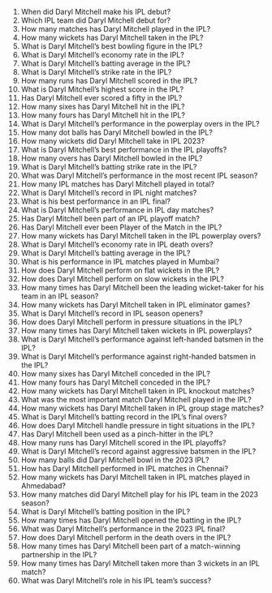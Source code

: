 1. When did Daryl Mitchell make his IPL debut?  
2. Which IPL team did Daryl Mitchell debut for?  
3. How many matches has Daryl Mitchell played in the IPL?  
4. How many wickets has Daryl Mitchell taken in the IPL?  
5. What is Daryl Mitchell’s best bowling figure in the IPL?  
6. What is Daryl Mitchell’s economy rate in the IPL?  
7. What is Daryl Mitchell’s batting average in the IPL?  
8. What is Daryl Mitchell’s strike rate in the IPL?  
9. How many runs has Daryl Mitchell scored in the IPL?  
10. What is Daryl Mitchell’s highest score in the IPL?  
11. Has Daryl Mitchell ever scored a fifty in the IPL?  
12. How many sixes has Daryl Mitchell hit in the IPL?  
13. How many fours has Daryl Mitchell hit in the IPL?  
14. What is Daryl Mitchell’s performance in the powerplay overs in the IPL?  
15. How many dot balls has Daryl Mitchell bowled in the IPL?  
16. How many wickets did Daryl Mitchell take in IPL 2023?  
17. What is Daryl Mitchell’s best performance in the IPL playoffs?  
18. How many overs has Daryl Mitchell bowled in the IPL?  
19. What is Daryl Mitchell’s batting strike rate in the IPL?  
20. What was Daryl Mitchell’s performance in the most recent IPL season?  
21. How many IPL matches has Daryl Mitchell played in total?  
22. What is Daryl Mitchell’s record in IPL night matches?  
23. What is his best performance in an IPL final?  
24. What is Daryl Mitchell’s performance in IPL day matches?  
25. Has Daryl Mitchell been part of an IPL playoff match?  
26. Has Daryl Mitchell ever been Player of the Match in the IPL?  
27. How many wickets has Daryl Mitchell taken in the IPL powerplay overs?  
28. What is Daryl Mitchell’s economy rate in IPL death overs?  
29. What is Daryl Mitchell’s batting average in the IPL?  
30. What is his performance in IPL matches played in Mumbai?  
31. How does Daryl Mitchell perform on flat wickets in the IPL?  
32. How does Daryl Mitchell perform on slow wickets in the IPL?  
33. How many times has Daryl Mitchell been the leading wicket-taker for his team in an IPL season?  
34. How many wickets has Daryl Mitchell taken in IPL eliminator games?  
35. What is Daryl Mitchell’s record in IPL season openers?  
36. How does Daryl Mitchell perform in pressure situations in the IPL?  
37. How many times has Daryl Mitchell taken wickets in IPL powerplays?  
38. What is Daryl Mitchell’s performance against left-handed batsmen in the IPL?  
39. What is Daryl Mitchell’s performance against right-handed batsmen in the IPL?  
40. How many sixes has Daryl Mitchell conceded in the IPL?  
41. How many fours has Daryl Mitchell conceded in the IPL?  
42. How many wickets has Daryl Mitchell taken in IPL knockout matches?  
43. What was the most important match Daryl Mitchell played in the IPL?  
44. How many wickets has Daryl Mitchell taken in IPL group stage matches?  
45. What is Daryl Mitchell’s batting record in the IPL’s final overs?  
46. How does Daryl Mitchell handle pressure in tight situations in the IPL?  
47. Has Daryl Mitchell been used as a pinch-hitter in the IPL?  
48. How many runs has Daryl Mitchell scored in the IPL playoffs?  
49. What is Daryl Mitchell’s record against aggressive batsmen in the IPL?  
50. How many balls did Daryl Mitchell bowl in the 2023 IPL?  
51. How has Daryl Mitchell performed in IPL matches in Chennai?  
52. How many wickets has Daryl Mitchell taken in IPL matches played in Ahmedabad?  
53. How many matches did Daryl Mitchell play for his IPL team in the 2023 season?  
54. What is Daryl Mitchell’s batting position in the IPL?  
55. How many times has Daryl Mitchell opened the batting in the IPL?  
56. What was Daryl Mitchell’s performance in the 2023 IPL final?  
57. How does Daryl Mitchell perform in the death overs in the IPL?  
58. How many times has Daryl Mitchell been part of a match-winning partnership in the IPL?  
59. How many times has Daryl Mitchell taken more than 3 wickets in an IPL match?  
60. What was Daryl Mitchell’s role in his IPL team’s success?  
